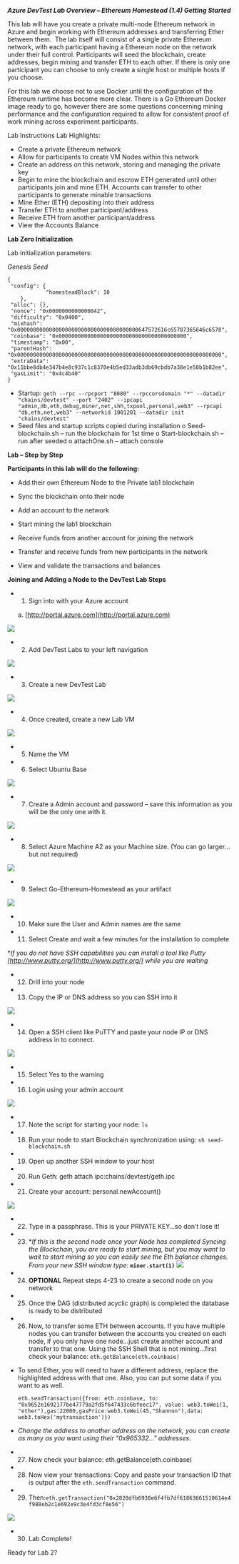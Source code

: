 ***Azure DevTest Lab Overview – Ethereum Homestead (1.4) Getting Started***

This lab will have you create a private multi-node Ethereum network in Azure and begin working with Ethereum addresses and transferring Ether between them.  The lab itself will consist of a single private Ethereum network, with each participant having a Ethereum node on the network under their full control. Participants will seed the blockchain, create addresses, begin mining and transfer ETH to each other. If there is only one participant you can choose to only create a single host or multiple hosts if you choose.

For this lab we choose not to use Docker until the configuration of the Ethereum runtime has become more clear. There is a Go Ethereum Docker image ready to go, however there are some questions concerning mining performance and the configuration required to allow for consistent proof of work mining across experiment participants.

Lab Instructions
Lab Highlights:
* Create a private Ethereum network
* Allow for participants to create VM Nodes within this network
* Create an address on this network, storing and managing the private key 
* Begin to mine the blockchain and escrow ETH generated until other participants join and mine ETH. Accounts can transfer to other participants to generate minable transactions
* Mine Ether (ETH) depositing into their address
* Transfer ETH to another participant/address
* Receive ETH from another participant/address
* View the Accounts Balance 

**Lab Zero Initialization**

Lab initialization parameters:

*Genesis Seed*

    {
     "config": {
                "homesteadBlock": 10
        },
     "alloc": {},
     "nonce": "0x0000000000000042",
     "difficulty": "0x0400",
     "mixhash": "0x00000000000000000000000000000000000000647572616c65787365646c6578",
     "coinbase": "0x0000000000000000000000000000000000000000",
     "timestamp": "0x00",
     "parentHash": "0x0000000000000000000000000000000000000000000000000000000000000000",
     "extraData": "0x11bbe8db4e347b4e8c937c1c8370e4b5ed33adb3db69cbdb7a38e1e50b1b82ee",
     "gasLimit": "0x4c4b40"
    }
* Startup: `geth --rpc --rpcport "8080" --rpccorsdomain "*" --datadir "chains/devtest" --port "2402" --ipcapi "admin,db,eth,debug,miner,net,shh,txpool,personal,web3" --rpcapi "db,eth,net,web3" --networkid 1001201 --datadir init "chains/devtest"`
* Seed files and startup scripts copied during installation
o Seed-blockchain.sh – run the blockchain for 1st time
o Start-blockchain.sh – run after seeded
o attachOne.sh – attach console

**Lab – Step by Step**

**Participants in this lab will do the following:**
- Add their own Ethereum Node to the Private lab1 blockchain

- Sync the blockchain onto their node

- Add an account to the network

- Start mining the lab1 blockchain

- Receive funds from another account for joining the network

- Transfer and receive funds from new participants in the network

- View and validate the transactions and balances

**Joining and Adding a Node to the DevTest Lab Steps**


- 1. Sign into with your Azure account

	a. [http://portal.azure.com](http://portal.azure.com)

![](assets/mainPortal.png)



- 2. Add DevTest Labs to your left navigation

![](assets/addDevTestLabs.png)


- 3. Create a new DevTest Lab

![](assets/newDevTestLab.png)


- 4. Once created, create a new Lab VM

![](assets/newVM.png)

- 5. Name the VM 
- 6. Select Ubuntu Base

![](assets/vmType.png)



- 7. Create a Admin account and password – save this information as you will be the only one with it.

![](assets/vmUser.png)



- 8. Select Azure Machine A2 as your Machine size. (You can go larger…but not required)

![](assets/vmSize.png)



- 9. Select Go-Ethereum-Homestead as your artifact 

![](assets/vmArtifacts.png)



- 10. Make sure the User and Admin names are the same



- 11. Select Create and wait a few minutes for the installation to complete

**If you do not have SSH capabilities you can install a tool like Putty [http://www.putty.org/](http://www.putty.org/) while you are waiting*



- 12. Drill into your node
- 13. Copy the IP or DNS address so you can SSH into it

![](assets/vmIP1.png)

- 14. Open a SSH client like PuTTY and paste your node IP or DNS address in to connect.

![](assets/puttyIp.png)

- 15. Select Yes to the warning 
- 16. Login using your admin account

![](assets/puttyLs.png)

- 17. Note the script for starting your node: `ls`
- 18. Run your node to start Blockchain synchronization using: `sh seed-blockchain.sh`
- 19. Open up another SSH window to your host
- 20. Run Geth: geth attach ipc:chains/devtest/geth.ipc
- 21. Create your account: personal.newAccount()

![](assets/personal.newAccount.png)

- 22. Type in a passphrase. This is your PRIVATE KEY…so don’t lose it!
- 23. **If this is the second node once your Node has completed Syncing the Blockchain, you are ready to start mining, but you may want to wait to start mining so you can easily see the Eth balance changes. From your new SSH window type:* **`miner.start(1)`**
![](assets/miner.Start().png)
- 24. **OPTIONAL** Repeat steps 4-23 to create a second node on you network
- 25. Once the DAG (distributed acyclic graph) is completed the database is ready to be distributed
- 26. Now, to transfer some ETH between accounts. If you have multiple nodes you can transfer between the accounts you created on each node, if you only have one node…just create another account and transfer to that one. Using the SSH Shell that is not mining…first check your balance:
`eth.getBalance(eth.coinbase)`
- To send Ether, you will need to have a different address, replace the highlighted address with that one. Also, you can put some data if you want to as well.
    
    `eth.sendTransaction({from: eth.coinbase, to: "0x9652e1692177be47779a2fd5f647433c6bfeec17", value: web3.toWei(1, "ether"),gas:22000,gasPrice:web3.toWei(45,"Shannon"),data: web3.toHex('mytransaction')})`
    
- *Change the address to another address on the network, you can create as many as you want using their "0x965332..." addresses.*
- 27. Now check your balance: eth.getBalance(eth.coinbase)
- 28. Now view your transactions: Copy and paste your transaction ID that is output after the `eth.sendTransaction` command.
- 29. Then:`eth.getTransaction("0x2820dfb6930e6f4fb7df61863661510614e4f988eb2c1e692e9c3e4fd3cf8e56")`

![](assets/trasactiondetails.png)

- 30. Lab Complete!

Ready for Lab 2?
